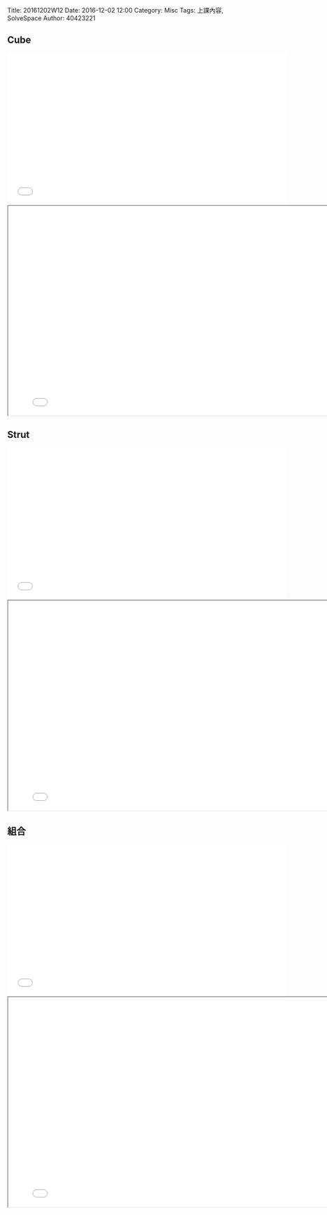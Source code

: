 Title: 20161202W12
Date: 2016-12-02 12:00
Category: Misc
Tags: 上課內容, SolveSpace
Author: 40423221

<h2>Cube</h2>
<iframe src="網址" width="640" height="347" frameborder="0" webkitallowfullscreen mozallowfullscreen allowfullscreen></iframe>

<iframe src="../data/solvespace/cube.html" width="800" height="480"></iframe>

<h2>Strut</h2>
<iframe src="網址" width="640" height="347" frameborder="0" webkitallowfullscreen mozallowfullscreen allowfullscreen></iframe>

<iframe src="../data/solvespace/strut.html" width="800" height="480"></iframe>

<h2>組合</h2>
<iframe src="網址" width="640" height="347" frameborder="0" webkitallowfullscreen mozallowfullscreen allowfullscreen></iframe>

<iframe src="../data/solvespace/combination.html" width="800" height="480"></iframe>